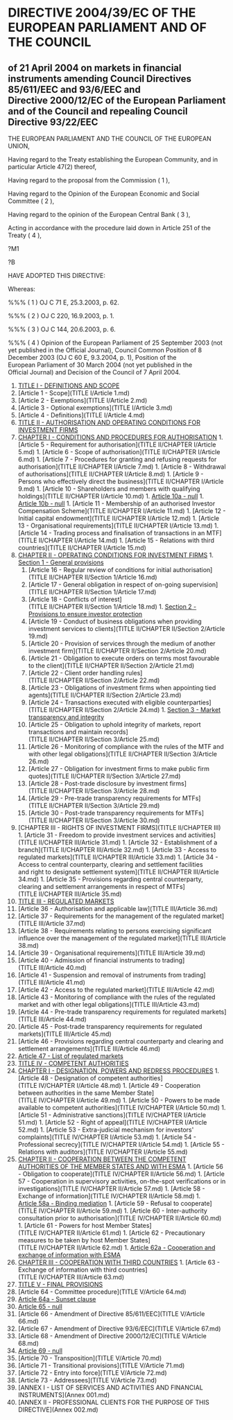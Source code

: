 # DIRECTIVE 2004/39/EC OF THE EUROPEAN PARLIAMENT AND OF THE COUNCIL

## of 21 April 2004 on markets in financial instruments amending Council Directives 85/611/EEC and 93/6/EEC and Directive 2000/12/EC of the European Parliament and of the Council and repealing Council Directive 93/22/EEC

THE EUROPEAN PARLIAMENT AND THE COUNCIL OF THE EUROPEAN UNION,

Having regard to the Treaty establishing the European Community, and in particular Article 47(2) thereof,

Having regard to the proposal from the Commission ( 1 ),

Having regard to the Opinion of the European Economic and Social Committee ( 2 ),

Having regard to the opinion of the European Central Bank ( 3 ),

Acting in accordance with the procedure laid down in Article 251 of the Treaty ( 4 ),

?M1

?B

HAVE ADOPTED THIS DIRECTIVE:

 

 

 

 

 

 

Whereas:

 

 

 

 

 

 

 

 

 

 

 

 

 

 

 

 

 

 

 

 

 

 

 

 

 

 

 

 

 

 

 

 

 

 

 

 

 

 

 

 

 

 

 

 

 

 

 

 

 

 

 

 

 

 

 

 

 

 

 

 

 

 

 

 

 

 

 

 

 

 

 

 

 

 

%%% ( 1 ) OJ C 71 E, 25.3.2003, p. 62.

%%% ( 2 ) OJ C 220, 16.9.2003, p. 1.

%%% ( 3 ) OJ C 144, 20.6.2003, p. 6.

%%% ( 4 ) Opinion of the European Parliament of 25 September 2003 (not yet published in the Official Journal), Council Common Position of 8 December 2003 (OJ C 60 E, 9.3.2004, p. 1), Position of the European Parliament of 30 March 2004 (not yet published in the Official Journal) and Decision of the Council of 7 April 2004.

1. [TITLE I - DEFINITIONS AND SCOPE](TITLE I)
  1. [Article 1 - Scope](TITLE I/Article 1.md)
  1. [Article 2 - Exemptions](TITLE I/Article 2.md)
  1. [Article 3 - Optional exemptions](TITLE I/Article 3.md)
  1. [Article 4 - Definitions](TITLE I/Article 4.md)
1. [TITLE II - AUTHORISATION AND OPERATING CONDITIONS FOR INVESTMENT FIRMS](TITLE II)
  1. [CHAPTER I - CONDITIONS AND PROCEDURES FOR AUTHORISATION](TITLE II/CHAPTER I)
    1. [Article 5 - Requirement for authorisation](TITLE II/CHAPTER I/Article 5.md)
    1. [Article 6 - Scope of authorisation](TITLE II/CHAPTER I/Article 6.md)
    1. [Article 7 - Procedures for granting and refusing requests for authorisation](TITLE II/CHAPTER I/Article 7.md)
    1. [Article 8 - Withdrawal of authorisations](TITLE II/CHAPTER I/Article 8.md)
    1. [Article 9 - Persons who effectively direct the business](TITLE II/CHAPTER I/Article 9.md)
    1. [Article 10 - Shareholders and members with qualifying holdings](TITLE II/CHAPTER I/Article 10.md)
    1. [Article 10a - null](TITLE II/CHAPTER I/Article 10a.md)
    1. [Article 10b - null](TITLE II/CHAPTER I/Article 10b.md)
    1. [Article 11 - Membership of an authorised Investor Compensation Scheme](TITLE II/CHAPTER I/Article 11.md)
    1. [Article 12 - Initial capital endowment](TITLE II/CHAPTER I/Article 12.md)
    1. [Article 13 - Organisational requirements](TITLE II/CHAPTER I/Article 13.md)
    1. [Article 14 - Trading process and finalisation of transactions in an MTF](TITLE II/CHAPTER I/Article 14.md)
    1. [Article 15 - Relations with third countries](TITLE II/CHAPTER I/Article 15.md)
  1. [CHAPTER II - OPERATING CONDITIONS FOR INVESTMENT FIRMS](TITLE II/CHAPTER II)
    1. [Section 1 - General provisions](TITLE II/CHAPTER II/Section 1)
      1. [Article 16 - Regular review of conditions for initial authorisation](TITLE II/CHAPTER II/Section 1/Article 16.md)
      1. [Article 17 - General obligation in respect of on-going supervision](TITLE II/CHAPTER II/Section 1/Article 17.md)
      1. [Article 18 - Conflicts of interest](TITLE II/CHAPTER II/Section 1/Article 18.md)
    1. [Section 2 - Provisions to ensure investor protection](TITLE II/CHAPTER II/Section 2)
      1. [Article 19 - Conduct of business obligations when providing investment services to clients](TITLE II/CHAPTER II/Section 2/Article 19.md)
      1. [Article 20 - Provision of services through the medium of another investment firm](TITLE II/CHAPTER II/Section 2/Article 20.md)
      1. [Article 21 - Obligation to execute orders on terms most favourable to the client](TITLE II/CHAPTER II/Section 2/Article 21.md)
      1. [Article 22 - Client order handling rules](TITLE II/CHAPTER II/Section 2/Article 22.md)
      1. [Article 23 - Obligations of investment firms when appointing tied agents](TITLE II/CHAPTER II/Section 2/Article 23.md)
      1. [Article 24 - Transactions executed with eligible counterparties](TITLE II/CHAPTER II/Section 2/Article 24.md)
    1. [Section 3 - Market transparency and integrity](TITLE II/CHAPTER II/Section 3)
      1. [Article 25 - Obligation to uphold integrity of markets, report transactions and maintain records](TITLE II/CHAPTER II/Section 3/Article 25.md)
      1. [Article 26 - Monitoring of compliance with the rules of the MTF and with other legal obligations](TITLE II/CHAPTER II/Section 3/Article 26.md)
      1. [Article 27 - Obligation for investment firms to make public firm quotes](TITLE II/CHAPTER II/Section 3/Article 27.md)
      1. [Article 28 - Post-trade disclosure by investment firms](TITLE II/CHAPTER II/Section 3/Article 28.md)
      1. [Article 29 - Pre-trade transparency requirements for MTFs](TITLE II/CHAPTER II/Section 3/Article 29.md)
      1. [Article 30 - Post-trade transparency requirements for MTFs](TITLE II/CHAPTER II/Section 3/Article 30.md)
  1. [CHAPTER III - RIGHTS OF INVESTMENT FIRMS](TITLE II/CHAPTER III)
    1. [Article 31 - Freedom to provide investment services and activities](TITLE II/CHAPTER III/Article 31.md)
    1. [Article 32 - Establishment of a branch](TITLE II/CHAPTER III/Article 32.md)
    1. [Article 33 - Access to regulated markets](TITLE II/CHAPTER III/Article 33.md)
    1. [Article 34 - Access to central counterparty, clearing and settlement facilities and right to designate settlement system](TITLE II/CHAPTER III/Article 34.md)
    1. [Article 35 - Provisions regarding central counterparty, clearing and settlement arrangements in respect of MTFs](TITLE II/CHAPTER III/Article 35.md)
1. [TITLE III - REGULATED MARKETS](TITLE III)
  1. [Article 36 - Authorisation and applicable law](TITLE III/Article 36.md)
  1. [Article 37 - Requirements for the management of the regulated market](TITLE III/Article 37.md)
  1. [Article 38 - Requirements relating to persons exercising significant influence over the management of the regulated market](TITLE III/Article 38.md)
  1. [Article 39 - Organisational requirements](TITLE III/Article 39.md)
  1. [Article 40 - Admission of financial instruments to trading](TITLE III/Article 40.md)
  1. [Article 41 - Suspension and removal of instruments from trading](TITLE III/Article 41.md)
  1. [Article 42 - Access to the regulated market](TITLE III/Article 42.md)
  1. [Article 43 - Monitoring of compliance with the rules of the regulated market and with other legal obligations](TITLE III/Article 43.md)
  1. [Article 44 - Pre-trade transparency requirements for regulated markets](TITLE III/Article 44.md)
  1. [Article 45 - Post-trade transparency requirements for regulated markets](TITLE III/Article 45.md)
  1. [Article 46 - Provisions regarding central counterparty and clearing and settlement arrangements](TITLE III/Article 46.md)
  1. [Article 47 - List of regulated markets](TITLE III/Article 47.md)
1. [TITLE IV - COMPETENT AUTHORITIES](TITLE IV)
  1. [CHAPTER I - DESIGNATION, POWERS AND REDRESS PROCEDURES](TITLE IV/CHAPTER I)
    1. [Article 48 - Designation of competent authorities](TITLE IV/CHAPTER I/Article 48.md)
    1. [Article 49 - Cooperation between authorities in the same Member State](TITLE IV/CHAPTER I/Article 49.md)
    1. [Article 50 - Powers to be made available to competent authorities](TITLE IV/CHAPTER I/Article 50.md)
    1. [Article 51 - Administrative sanctions](TITLE IV/CHAPTER I/Article 51.md)
    1. [Article 52 - Right of appeal](TITLE IV/CHAPTER I/Article 52.md)
    1. [Article 53 - Extra-judicial mechanism for investors' complaints](TITLE IV/CHAPTER I/Article 53.md)
    1. [Article 54 - Professional secrecy](TITLE IV/CHAPTER I/Article 54.md)
    1. [Article 55 - Relations with auditors](TITLE IV/CHAPTER I/Article 55.md)
  1. [CHAPTER II - COOPERATION BETWEEN THE COMPETENT AUTHORITIES OF THE MEMBER STATES AND WITH ESMA](TITLE IV/CHAPTER II)
    1. [Article 56 - Obligation to cooperate](TITLE IV/CHAPTER II/Article 56.md)
    1. [Article 57 - Cooperation in supervisory activities, on-the-spot verifications or in investigations](TITLE IV/CHAPTER II/Article 57.md)
    1. [Article 58 - Exchange of information](TITLE IV/CHAPTER II/Article 58.md)
    1. [Article 58a - Binding mediation](TITLE IV/CHAPTER II/Article 58a.md)
    1. [Article 59 - Refusal to cooperate](TITLE IV/CHAPTER II/Article 59.md)
    1. [Article 60 - Inter-authority consultation prior to authorisation](TITLE IV/CHAPTER II/Article 60.md)
    1. [Article 61 - Powers for host Member States](TITLE IV/CHAPTER II/Article 61.md)
    1. [Article 62 - Precautionary measures to be taken by host Member States](TITLE IV/CHAPTER II/Article 62.md)
    1. [Article 62a - Cooperation and exchange of information with ESMA](TITLE IV/CHAPTER II/Article 62a.md)
  1. [CHAPTER III - COOPERATION WITH THIRD COUNTRIES](TITLE IV/CHAPTER III)
    1. [Article 63 - Exchange of information with third countries](TITLE IV/CHAPTER III/Article 63.md)
1. [TITLE V - FINAL PROVISIONS](TITLE V)
  1. [Article 64 - Committee procedure](TITLE V/Article 64.md)
  1. [Article 64a - Sunset clause](TITLE V/Article 64a.md)
  1. [Article 65 - null](TITLE V/Article 65.md)
  1. [Article 66 - Amendment of Directive 85/611/EEC](TITLE V/Article 66.md)
  1. [Article 67 - Amendment of Directive 93/6/EEC](TITLE V/Article 67.md)
  1. [Article 68 - Amendment of Directive 2000/12/EC](TITLE V/Article 68.md)
  1. [Article 69 - null](TITLE V/Article 69.md)
  1. [Article 70 - Transposition](TITLE V/Article 70.md)
  1. [Article 71 - Transitional provisions](TITLE V/Article 71.md)
  1. [Article 72 - Entry into force](TITLE V/Article 72.md)
  1. [Article 73 - Addressees](TITLE V/Article 73.md)
1. [ANNEX I - LIST OF SERVICES AND ACTIVITIES AND FINANCIAL INSTRUMENTS](Annex 001.md)
1. [ANNEX II - PROFESSIONAL CLIENTS FOR THE PURPOSE OF THIS DIRECTIVE](Annex 002.md)
